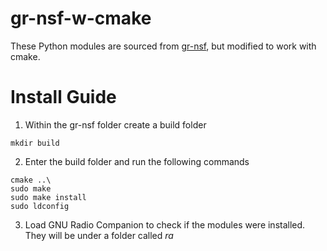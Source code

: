 # gr-nsf-w-cmake

These Python modules are sourced from [gr-nsf](https://github.com/glangsto/gr-nsf/tree/master/python), but modified to work with cmake.

# Install Guide

1. Within the gr-nsf folder create a build folder

`mkdir build`

2. Enter the build folder and run the following commands

```
cmake ..\
sudo make
sudo make install
sudo ldconfig
```

3. Load GNU Radio Companion to check if the modules were installed. They will be under a folder called *ra*
